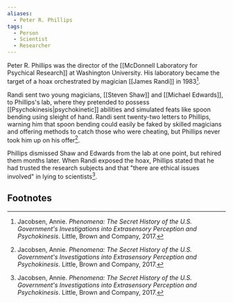 ```yaml
---
aliases:
  - Peter R. Phillips
tags:
  - Person
  - Scientist
  - Researcher
---
```

Peter R. Phillips was the director of the [[McDonnell Laboratory for Psychical Research]] at Washington University. His laboratory became the target of a hoax orchestrated by magician [[James Randi]] in 1983[^1].

Randi sent two young magicians, [[Steven Shaw]] and [[Michael Edwards]], to Phillips's lab, where they pretended to possess [[Psychokinesis|psychokinetic]] abilities and simulated feats like spoon bending using sleight of hand. Randi sent twenty-two letters to Phillips, warning him that spoon bending could easily be faked by skilled magicians and offering methods to catch those who were cheating, but Phillips never took him up on his offer[^1].

Phillips dismissed Shaw and Edwards from the lab at one point, but rehired them months later. When Randi exposed the hoax, Phillips stated that he had trusted the research subjects and that "there are ethical issues involved" in lying to scientists[^1].

## Footnotes
[^1]: Jacobsen, Annie. *Phenomena: The Secret History of the U.S. Government's Investigations into Extrasensory Perception and Psychokinesis*. Little, Brown and Company, 2017.
